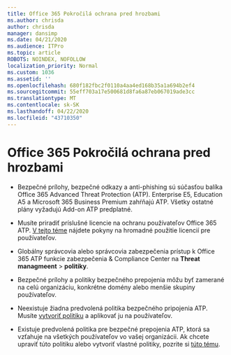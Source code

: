 ```yaml
---
title: Office 365 Pokročilá ochrana pred hrozbami
ms.author: chrisda
author: chrisda
manager: dansimp
ms.date: 04/21/2020
ms.audience: ITPro
ms.topic: article
ROBOTS: NOINDEX, NOFOLLOW
localization_priority: Normal
ms.custom: 1036
ms.assetid: ''
ms.openlocfilehash: 680f182fbc2f0110a4aa4ed168b35a1a694b2ef4
ms.sourcegitcommit: 55eff703a17e500681d8fa6a87eb067019ade3cc
ms.translationtype: MT
ms.contentlocale: sk-SK
ms.lasthandoff: 04/22/2020
ms.locfileid: "43710350"
---
```

# <a name="office-365-advanced-threat-protection"></a>Office 365 Pokročilá ochrana pred hrozbami

- Bezpečné prílohy, bezpečné odkazy a anti-phishing sú súčasťou balíka Office 365 Advanced Threat Protection (ATP). Enterprise E5, Education A5 a Microsoft 365 Business Premium zahŕňajú ATP. Všetky ostatné plány vyžadujú Add-on ATP predplatné.

- Musíte priradiť príslušné licencie na ochranu používateľov Office 365 ATP. [V tejto téme](https://docs.microsoft.com/office365/admin/subscriptions-and-billing/assign-licenses-to-users) nájdete pokyny na hromadné použitie licencií pre používateľov.

- Globálny správcovia alebo správcovia zabezpečenia prístup k Office 365 ATP funkcie zabezpečenia & Compliance Center na **Threat managmeent** \> **politiky**.

- Bezpečné prílohy a politiky bezpečného prepojenia môžu byť zamerané na celú organizáciu, konkrétne domény alebo menšie skupiny používateľov.

- Neexistuje žiadna predvolená politika bezpečného pripojenia ATP. Musíte [vytvoriť politiku](https://docs.microsoft.com/office365/securitycompliance/set-up-atp-safe-attachments-policies) a aplikovať ju na používateľov.

- Existuje predvolená politika pre bezpečné prepojenia ATP, ktorá sa vzťahuje na všetkých používateľov vo vašej organizácii. Ak chcete upraviť túto politiku alebo vytvoriť vlastné politiky, pozrite si [túto tému](https://docs.microsoft.com/office365/securitycompliance/set-up-atp-safe-links-policies).
